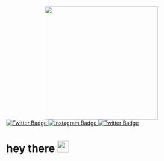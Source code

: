 <div id="header" align="center">
  <img src="https://media.giphy.com/media/GmXlqQORokuVmqejug/giphy.gif" width="300"/>
</div>
<div id="badges">
  <a href="https://twitter.com/ittoku_ksm">
    <img src="https://img.shields.io/badge/Twitter-skyblue?logo=twitter&logoColor=white&style=for-the-badge" alt="Twitter Badge"/>
  </a>
  <a href="https://www.instagram.com/matsushimakazunori/">
    <img src="https://img.shields.io/badge/Instagram-purple?logo=instagram&logoColor=white&style=for-the-badge" alt="Instagram Badge"/>
  </a>
  <a href="https://toku1.jp">
    <img src="https://img.shields.io/badge/Blog-green?style=for-the-badge" alt="Twitter Badge"/>
  </a>
</div>
<h1>
  hey there
  <img src="https://media.giphy.com/media/hvRJCLFzcasrR4ia7z/giphy.gif" width="30px"/>
</h1>

<!--
**kazunoriboy/kazunoriboy** is a ✨ _special_ ✨ repository because its `README.md` (this file) appears on your GitHub profile.

Here are some ideas to get you started:

- 🔭 I’m currently working on ...
- 🌱 I’m currently learning ...
- 👯 I’m looking to collaborate on ...
- 🤔 I’m looking for help with ...
- 💬 Ask me about ...
- 📫 How to reach me: ...
- 😄 Pronouns: ...
- ⚡ Fun fact: ...
-->
